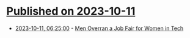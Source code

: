 # [Published on 2023-10-11](index.md)

* [2023-10-11, 06:25:00](https://soylentnews.org/article.pl?sid=23/10/10/027253&from=rss) - [Men Overran a Job Fair for Women in Tech](https://soylentnews.org/article.pl?sid=23/10/10/027253&from=rss)
